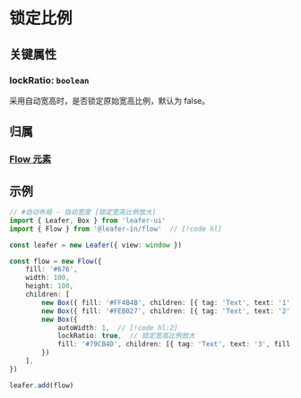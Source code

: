<script setup>
import Case from '/component/Case.vue'
</script>

# 锁定比例

## 关键属性

### lockRatio: `boolean`

采用自动宽高时，是否锁定原始宽高比例，默认为 false。

## 归属

### [Flow 元素](/plugin/in/flow/index.md)

## 示例

```ts
// #自动布局 - 自动宽度 [锁定宽高比例放大]
import { Leafer, Box } from 'leafer-ui'
import { Flow } from '@leafer-in/flow'  // [!code hl] 

const leafer = new Leafer({ view: window })

const flow = new Flow({
    fill: '#676',
    width: 100,
    height: 100,
    children: [
        new Box({ fill: '#FF4B4B', children: [{ tag: 'Text', text: '1', fill: 'white', textAlign: 'center', verticalAlign: 'middle', width: 25, height: 20 }] }),
        new Box({ fill: '#FEB027', children: [{ tag: 'Text', text: '2', fill: 'white', textAlign: 'center', verticalAlign: 'middle', width: 25, height: 40 }] }),
        new Box({
            autoWidth: 1,  // [!code hl:2]
            lockRatio: true,  // 锁定宽高比例放大
            fill: '#79CB4D', children: [{ tag: 'Text', text: '3', fill: 'white', textAlign: 'center', verticalAlign: 'middle', width: 25, height: 30 }]
        })
    ],
})

leafer.add(flow)
```
